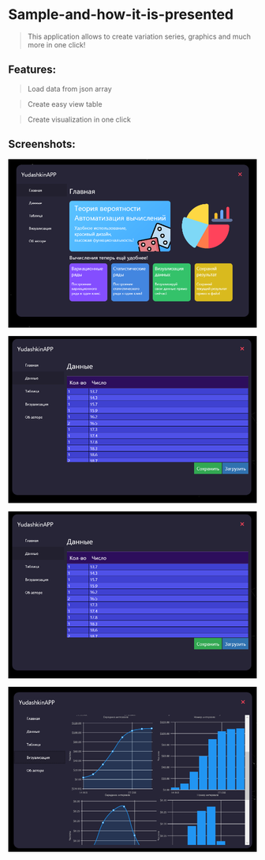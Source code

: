 # Sample-and-how-it-is-presented

> This application allows to create variation series, graphics and much more in one click!

## Features:

> Load data from json array

> Create easy view table

> Create visualization in one click

## Screenshots:

![SCREEN1](/Screenshot_1.png?raw=true "SCREEN1")

![SCREEN2](/Screenshot_2.png?raw=true "SCREEN2")

![SCREEN3](/Screenshot_2.png?raw=true "SCREEN3")

![SCREEN4](/Screenshot_4.png?raw=true "SCREEN4")

